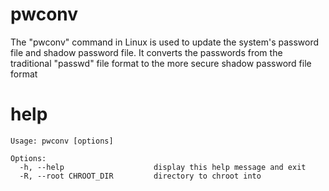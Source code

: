# pwconv

The "pwconv" command in Linux is used to update the system's password file and shadow password file. It converts the passwords from the traditional "passwd" file format to the more secure shadow password file format

# help 

```
Usage: pwconv [options]

Options:
  -h, --help                    display this help message and exit
  -R, --root CHROOT_DIR         directory to chroot into

```

